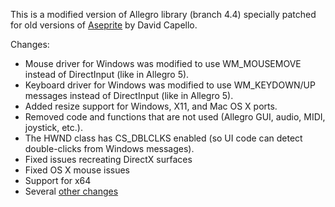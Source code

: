 This is a modified version of Allegro library (branch 4.4) specially
patched for old versions of
[Aseprite](https://github.com/aseprite/aseprite/) by David Capello.

Changes:

* Mouse driver for Windows was modified to use WM_MOUSEMOVE instead of
  DirectInput (like in Allegro 5).
* Keyboard driver for Windows was modified to use WM_KEYDOWN/UP messages
  instead of DirectInput (like in Allegro 5).
* Added resize support for Windows, X11, and Mac OS X ports.
* Removed code and functions that are not used (Allegro GUI,
  audio, MIDI, joystick, etc.).
* The HWND class has CS_DBLCLKS enabled (so UI code can detect
  double-clicks from Windows messages).
* Fixed issues recreating DirectX surfaces
* Fixed OS X mouse issues
* Support for x64
* Several [other changes](https://github.com/aseprite/allegro/commits/master)
